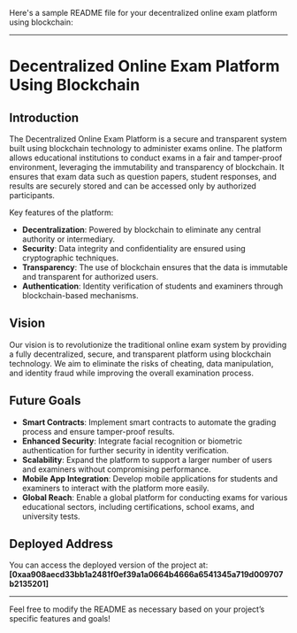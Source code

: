 Here's a sample README file for your decentralized online exam platform using blockchain:

---

# Decentralized Online Exam Platform Using Blockchain

## Introduction

The Decentralized Online Exam Platform is a secure and transparent system built using blockchain technology to administer exams online. The platform allows educational institutions to conduct exams in a fair and tamper-proof environment, leveraging the immutability and transparency of blockchain. It ensures that exam data such as question papers, student responses, and results are securely stored and can be accessed only by authorized participants.

Key features of the platform:
- **Decentralization**: Powered by blockchain to eliminate any central authority or intermediary.
- **Security**: Data integrity and confidentiality are ensured using cryptographic techniques.
- **Transparency**: The use of blockchain ensures that the data is immutable and transparent for authorized users.
- **Authentication**: Identity verification of students and examiners through blockchain-based mechanisms.

## Vision

Our vision is to revolutionize the traditional online exam system by providing a fully decentralized, secure, and transparent platform using blockchain technology. We aim to eliminate the risks of cheating, data manipulation, and identity fraud while improving the overall examination process.

## Future Goals

- **Smart Contracts**: Implement smart contracts to automate the grading process and ensure tamper-proof results.
- **Enhanced Security**: Integrate facial recognition or biometric authentication for further security in identity verification.
- **Scalability**: Expand the platform to support a larger number of users and examiners without compromising performance.
- **Mobile App Integration**: Develop mobile applications for students and examiners to interact with the platform more easily.
- **Global Reach**: Enable a global platform for conducting exams for various educational sectors, including certifications, school exams, and university tests.

## Deployed Address

You can access the deployed version of the project at:  
**[0xaa908aecd33bb1a2481f0ef39a1a0664b4666a6541345a719d009707b2135201]**

---

Feel free to modify the README as necessary based on your project’s specific features and goals!
